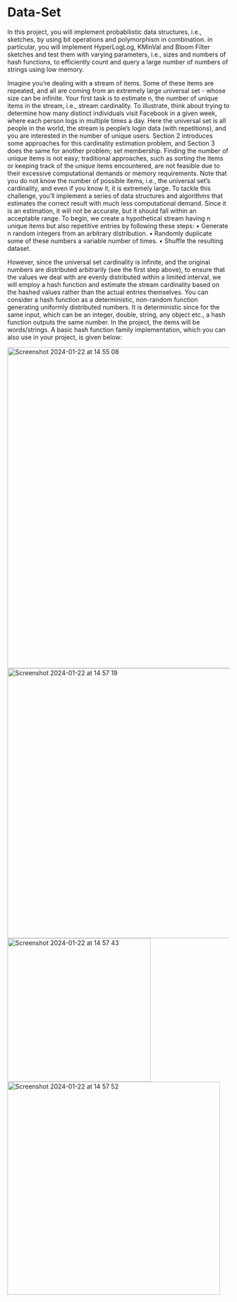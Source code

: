 # Data-Set

In this project, you will implement probabilistic data structures, i.e., sketches, by using bit operations and polymorphism in combination. in particular, you will implement HyperLogLog, KMinVal and Bloom Filter sketches and test them with varying parameters, i.e., sizes and numbers of hash functions, to efficiently count and query a large number of numbers of strings using low memory.

Imagine you’re dealing with a stream of items. Some of these items are repeated, and all are coming from an extremely large universal set - whose size can be infinite. Your first task is to estimate n, the number of unique items in the stream, i.e., stream cardinality. To illustrate, think about trying to determine how many distinct individuals visit Facebook in a given week, where each person logs in multiple times a day. Here the universal set is all people in the world, the stream is people’s login data (with repetitions), and you are interested in the number of unique users. Section 2 introduces some approaches for this cardinality estimation problem, and Section 3 does the same for another problem; set membership.
Finding the number of unique items is not easy; traditional approaches, such as sorting the items or keeping track of the unique items encountered, are not feasible due to their excessive computational demands or memory requirements. Note that you do not know the number of possible items, i.e., the universal set’s cardinality, and even if you know it, it is extremely large. To tackle this challenge, you’ll implement a series of data structures and algorithms that estimates the correct result with much less computational demand. Since it is an estimation, it will not be accurate, but it should fall within an acceptable range. To begin, we create a hypothetical stream having n unique items but also repetitive entries by following these steps:
• Generate n random integers from an arbitrary distribution.
• Randomly duplicate some of these numbers a variable number of times.
• Shuffle the resulting dataset.

However, since the universal set cardinality is infinite, and the original numbers are distributed arbitrarily (see the first step above), to ensure that the values we deal with are evenly distributed within a limited interval, we will employ a hash function and estimate the stream cardinality based on the hashed values rather than the actual entries themselves. You can consider a hash function as a deterministic, non-random function generating uniformly distributed numbers. It is deterministic since for the same input, which can be an integer, double, string, any object etc., a hash function outputs the same number. In the project, the items will be words/strings. A basic hash function family implementation, which you can also use in your project, is given below:

<img width="727" alt="Screenshot 2024-01-22 at 14 55 08" src="https://github.com/suleymanbrbr/Data-Set/assets/111366311/84f03d9c-f486-4c57-84a2-37cfc89029da">


<img width="611" alt="Screenshot 2024-01-22 at 14 57 19" src="https://github.com/suleymanbrbr/Data-Set/assets/111366311/48b4a6c9-1f32-4b37-9ede-080b053418a7">


<img width="325" alt="Screenshot 2024-01-22 at 14 57 43" src="https://github.com/suleymanbrbr/Data-Set/assets/111366311/65b98fb6-6c91-447d-a3c2-62f432cdb820">


<img width="482" alt="Screenshot 2024-01-22 at 14 57 52" src="https://github.com/suleymanbrbr/Data-Set/assets/111366311/02659d32-0634-40cf-961f-d8d35a2860f7">

